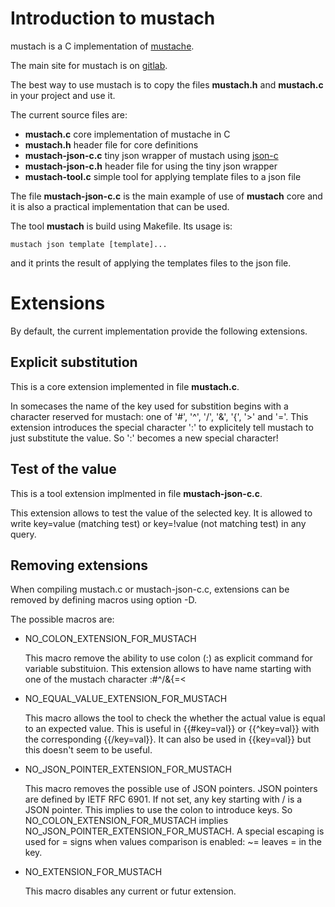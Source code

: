 Introduction to mustach
=======================

mustach is a C implementation of [mustache](http://mustache.github.io "main site for mustache").

The main site for mustach is on [gitlab](https://gitlab.com/jobol/mustach).

The best way to use mustach is to copy the files **mustach.h** and **mustach.c**
in your project and use it.

The current source files are:

- **mustach.c** core implementation of mustache in C
- **mustach.h** header file for core definitions
- **mustach-json-c.c** tiny json wrapper of mustach using [json-c](https://github.com/json-c/json-c)
- **mustach-json-c.h** header file for using the tiny json wrapper
- **mustach-tool.c** simple tool for applying template files to a json file

The file **mustach-json-c.c** is the main example of use of **mustach** core
and it is also a practical implementation that can be used.

The tool **mustach** is build using Makefile. Its usage is:

    mustach json template [template]...

and it prints the result of applying the templates files to the json file.

Extensions
==========

By default, the current implementation provide the following extensions.

Explicit substitution
---------------------

This is a core extension implemented in file **mustach.c**.

In somecases the name of the key used for substition begins with a
character reserved for mustach: one of '#', '^', '/', '&', '{', '>' and '='.
This extension introduces the special character ':' to explicitely
tell mustach to just substitute the value. So ':' becomes a new special
character!

Test of the value
-----------------

This is a tool extension implmented in file **mustach-json-c.c**.

This extension allows to test the value of the selected key.
It is allowed to write key=value (matching test) or key=!value
(not matching test) in any query.

Removing extensions
-------------------

When compiling mustach.c or mustach-json-c.c,
extensions can be removed by defining macros
using option -D.

The possible macros are:

- NO_COLON_EXTENSION_FOR_MUSTACH

  This macro remove the ability to use colon (:)
  as explicit command for variable substituion.
  This extension allows to have name starting
  with one of the mustach character :#^/&{=<

- NO_EQUAL_VALUE_EXTENSION_FOR_MUSTACH

  This macro allows the tool to check the whether
  the actual value is equal to an expected value.
  This is useful in {{#key=val}} or {{^key=val}}
  with the corresponding {{/key=val}}.
  It can also be used in {{key=val}} but this
  doesn't seem to be useful.

- NO_JSON_POINTER_EXTENSION_FOR_MUSTACH

  This macro removes the possible use of JSON pointers.
  JSON pointers are defined by IETF RFC 6901.
  If not set, any key starting with / is a JSON pointer.
  This implies to use the colon to introduce keys.
  So NO_COLON_EXTENSION_FOR_MUSTACH implies
  NO_JSON_POINTER_EXTENSION_FOR_MUSTACH.
  A special escaping is used for = signs when
  values comparison is enabled: ~= leaves = in the key.

- NO_EXTENSION_FOR_MUSTACH

  This macro disables any current or futur
  extension.

